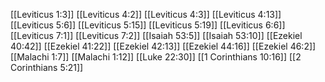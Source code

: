 [[Leviticus 1:3]]
[[Leviticus 4:2]]
[[Leviticus 4:3]]
[[Leviticus 4:13]]
[[Leviticus 5:6]]
[[Leviticus 5:15]]
[[Leviticus 5:19]]
[[Leviticus 6:6]]
[[Leviticus 7:1]]
[[Leviticus 7:2]]
[[Isaiah 53:5]]
[[Isaiah 53:10]]
[[Ezekiel 40:42]]
[[Ezekiel 41:22]]
[[Ezekiel 42:13]]
[[Ezekiel 44:16]]
[[Ezekiel 46:2]]
[[Malachi 1:7]]
[[Malachi 1:12]]
[[Luke 22:30]]
[[1 Corinthians 10:16]]
[[2 Corinthians 5:21]]
